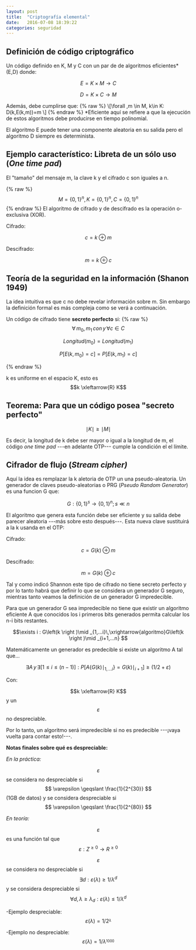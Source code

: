```yaml
---
layout: post
title:  "Criptografía elemental"
date:   2016-07-08 18:39:22
categories: seguridad
---
```

Definición de código criptográfico
----------------------------------

Un código definido en K, M y C con un par de de algoritmos eficientes* (E,D) donde:

$$E=K\times M\rightarrow  C$$

$$D=K\times C\rightarrow M$$

Además, debe cumplirse que:
{% raw %}
\\[\forall \,m \in M, k\in K: D(k,E(k,m))=m \\]
{% endraw %}
*Eficiente aquí se refiere a que la ejecución de estos algoritmos debe producirse en tiempo polinomial.

El algoritmo E puede tener una componente aleatoria en su salida pero el algoritmo D siempre es determinista.

Ejemplo característico: Libreta de un sólo uso (*One time pad*)
---------------------------------------------------------------
El "tamaño" del mensaje m, la clave k y el cifrado c son iguales a n.

{% raw %}
$$M={\left\{0,1\right\}}^n, K={\left\{0,1\right\}}^n,C={\left\{0,1\right\}}^n$$
{% endraw %}
El algoritmo de cifrado y de descifrado es la operación o-exclusiva (XOR).

Cifrado: 

$$c=k\oplus m$$

Descifrado: 

$$m=k\oplus c$$

Teoría de la seguridad en la información (Shanon 1949)
------------------------------------------------------

La idea intuitiva es que c no debe revelar información sobre m. Sin embargo la definición formal es más compleja como se verá a continuación.

Un código de cifrado tiene **secreto perfecto** si:
{% raw %}
$$\forall \,m_0,m_1\, con\, y\,\forall c\in C$$

$$Longitud(m_0)=Longitud(m_1)$$

$$P\left[ E\left(k,m_0\right)=c\right]=P\left[ E\left(k,m_1\right)=c\right]$$

{% endraw %}

k es uniforme en el espacio K, esto es $$k \xleftarrow{R} K$$

Teorema: Para que un código posea "secreto perfecto"
----------------------------------------------------

$$\mid K\mid\geq \mid M\mid$$

Es decir, la longitud de k debe ser mayor o igual a la longitud de m, el código *one time pad* ---en adelante OTP--- cumple la condición el el límite.

Cifrador de flujo (*Stream cipher)*
-----------------------------------

Aquí la idea es remplazar la k aletoria de OTP un una pseudo-aleatoria. Un generador de claves pseudo-aleatorias o PRG (*Pseudo Random Generator*) es una funcion G que:

$$G: \left \{ 0,1 \right \}^{s} \rightarrow \left \{ 0,1 \right \}^{n} ; s\ll n  $$

El algoritmo que genera esta función debe ser eficiente y su salida debe parecer aleatoria ---más sobre esto después---. Esta nueva clave sustituirá a la k usanda en el OTP:

Cifrado: 

$$c=G\left(k\right)\oplus m$$

Descifrado: 

$$m=G\left(k\right)\oplus c$$

Tal y como indicó Shannon este tipo de cifrado no tiene secreto perfecto y por lo tanto habrá que definir lo que se considera un generador G seguro, mientras tanto veamos la definición de un generador G impredecible.

Para que un generador G sea impredecible no tiene que existir un algoritmo eficiente A que conocidos los i primeros bits generados permita calcular los n-i bits restantes. 

$$\exists i : G\left(k \right )\mid _{1,...i}\,\xrightarrow{algoritmo}G\left(k \right )\mid _{i+1,...n} $$

Matemáticamente un generador es predecible si existe un algoritmo A tal que...

$$\exists A\, y\, \exists  \left [  1\leqslant i\leqslant (n-1)\right ]:  P\left [  A\left\{G\left(k \right )\mid _{1,...i} \right \}=G\left(k \right )\mid _{i+1} \right ]\geqslant \left ( 1/2 +\varepsilon \right ) $$

Con:

$$k \xleftarrow{R} K$$ y un $$\varepsilon$$ no despreciable.

Por lo tanto, un algoritmo será impredecible si no es predecible ---¡vaya vuelta para contar esto!---.

**Notas finales sobre qué es despreciable:**

*En la práctica:*

$$ \varepsilon $$ se considera no despreciable si $$ \varepsilon \geqslant \frac{1}{2^{30}} $$ (1GB de datos) y se considera despreciable si  $$ \varepsilon \geqslant \frac{1}{2^{80}} $$

*En teoría:*

$$\varepsilon$$ es una función tal que $$\varepsilon:Z^{\geq 0}\rightarrow R^{\geq 0}$$

$$ \varepsilon $$ se considera no despreciable si $$ \exists d:\varepsilon\left(\lambda \right )\geqslant 1/\lambda^{d}$$ y se considera despreciable si  $$\forall d, \lambda\geqslant \lambda_d: \varepsilon \left(\lambda \right )\leqslant 1/\lambda^{d}$$

-Ejemplo despreciable: $$\varepsilon \left(\lambda \right )=1/2^{_{\lambda}}$$

-Ejemplo no despreciable: $$\varepsilon \left(\lambda \right )=1/\lambda^{_{1000}}$$

